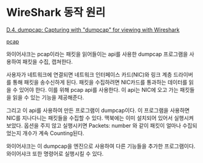 # WireShark 동작 원리

[D.4. dumpcap: Capturing with "dumpcap" for viewing with Wireshark](https://www.wireshark.org/docs/wsug_html_chunked/AppToolsdumpcap.html)

[pcap](https://en.wikipedia.org/wiki/Pcap)

와이어샤크는 pcap이라는 패킷을 읽어들이는 api를 사용한 dumpcap 프로그램을 사용하여 패킷을 수집, 캡쳐한다. 

사용자가 네트워크에 연결되면 네트워크 인터페이스 카드(NIC)와 링크 계층 드라이버를 통해 패킷을 송수신하게 된다. 패킷을 수집하려면 NIC카드를 통과하는 데이터를 읽을 수 있어야 한다. 이를 위해 pcap api를 사용한다. 이 api는 NIC에 오고 가는 패킷들을 읽을 수 있는 기능을 제공해준다. 

그리고 이 api를 사용하여 만든 프로그램이 dumpcap이다. 이 프로그램을 사용하면 NIC를 지나다니는 패킷들을 수집할 수 있다. 맥북에는 이미 설치되어 있어서 실행시켜보았다. 옵션을 주지 않고 실행시키면 Packets: number 와 같이 패킷이 얼마나 수집되었는지 개수가 계속 Counting된다. 

와이어샤크는 이 dumpcap을 엔진으로 사용하여 다른 기능들을 추가한 프로그램이다. 와이어샤크 또한 명령어로 실행시킬 수 있다.
